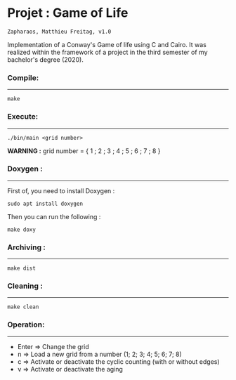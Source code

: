 # Projet : Game of Life
    Zapharaos, Matthieu Freitag, v1.0

Implementation of a Conway's Game of life using C and Cairo. It was realized within the framework of a project in the third semester of my bachelor's degree (2020).

### Compile:
____________

~~~{.sh}
make
~~~

### Execute:
__________

~~~{.sh}
./bin/main <grid number>
~~~

**WARNING :** grid number = { 1 ; 2 ; 3 ; 4 ; 5 ; 6 ; 7 ; 8 }

### Doxygen :
____________

First of, you need to install Doxygen :
~~~{.sh}
sudo apt install doxygen
~~~

Then you can run the following :
~~~{.sh}
make doxy
~~~

### Archiving :
__________

~~~{.sh}
make dist
~~~

### Cleaning :
__________

~~~{.sh}
make clean
~~~

### Operation:
__________

- Enter => Change the grid
- n => Load a new grid from a number (1; 2; 3; 4; 5; 6; 7; 8)
- c => Activate or deactivate the cyclic counting (with or without edges)
- v => Activate or deactivate the aging

